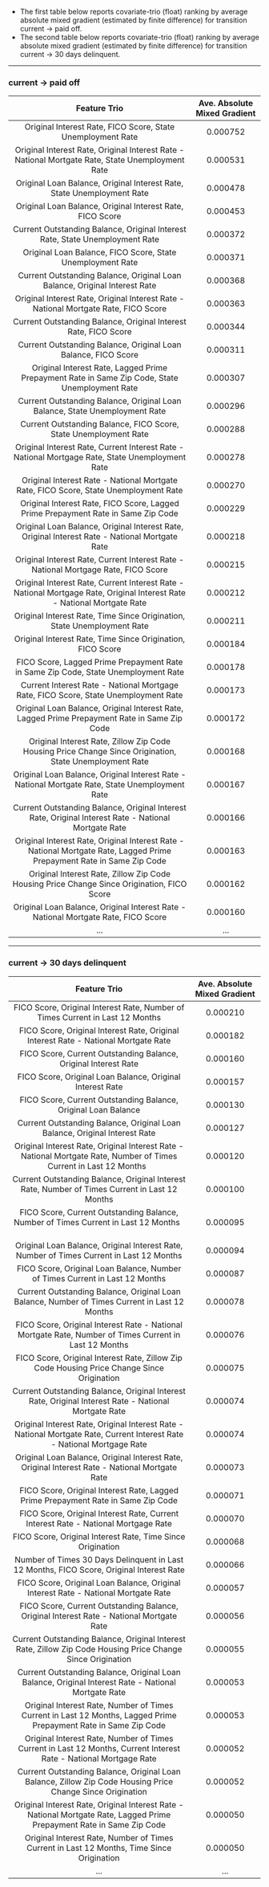 - The first table below reports covariate-trio (float) ranking by average absolute mixed gradient (estimated by finite difference) for transition current -> paid off. 
- The second table below reports covariate-trio (float) ranking by average absolute mixed gradient (estimated by finite difference) for transition current -> 30 days delinquent. 

------
### current -> paid off

| Feature Trio                                                                                                            | Ave. Absolute Mixed Gradient |
|:-----------------------------------------------------------------------------------------------------------------------:|:------------------------------:|
| Original Interest Rate, FICO Score, State Unemployment Rate                                                             | 0.000752                     |
| Original Interest Rate, Original Interest Rate - National Mortgate Rate, State Unemployment Rate                        | 0.000531                     |
| Original Loan Balance, Original Interest Rate, State Unemployment Rate                                                  | 0.000478                     |
| Original Loan Balance, Original Interest Rate, FICO Score                                                               | 0.000453                     |
| Current Outstanding Balance, Original Interest Rate, State Unemployment Rate                                            | 0.000372                     |
| Original Loan Balance, FICO Score, State Unemployment Rate                                                              | 0.000371                     |
| Current Outstanding Balance, Original Loan Balance, Original Interest Rate                                              | 0.000368                     |
| Original Interest Rate, Original Interest Rate - National Mortgate Rate, FICO Score                                     | 0.000363                     |
| Current Outstanding Balance, Original Interest Rate, FICO Score                                                         | 0.000344                     |
| Current Outstanding Balance, Original Loan Balance, FICO Score                                                          | 0.000311                     |
| Original Interest Rate, Lagged Prime Prepayment Rate in Same Zip Code, State Unemployment Rate                          | 0.000307                     |
| Current Outstanding Balance, Original Loan Balance, State Unemployment Rate                                             | 0.000296                     |
| Current Outstanding Balance, FICO Score, State Unemployment Rate                                                        | 0.000288                     |
| Original Interest Rate, Current Interest Rate - National Mortgage Rate, State Unemployment Rate                         | 0.000278                     |
| Original Interest Rate - National Mortgate Rate, FICO Score, State Unemployment Rate                                    | 0.000270                     |
| Original Interest Rate, FICO Score, Lagged Prime Prepayment Rate in Same Zip Code                                       | 0.000229                     |
| Original Loan Balance, Original Interest Rate, Original Interest Rate - National Mortgate Rate                          | 0.000218                     |
| Original Interest Rate, Current Interest Rate - National Mortgage Rate, FICO Score                                      | 0.000215                     |
| Original Interest Rate, Current Interest Rate - National Mortgage Rate, Original Interest Rate - National Mortgate Rate | 0.000212                     |
| Original Interest Rate, Time Since Origination, State Unemployment Rate                                                 | 0.000211                     |
| Original Interest Rate, Time Since Origination, FICO Score                                                              | 0.000184                     |
| FICO Score, Lagged Prime Prepayment Rate in Same Zip Code, State Unemployment Rate                                      | 0.000178                     |
| Current Interest Rate - National Mortgage Rate, FICO Score, State Unemployment Rate                                     | 0.000173                     |
| Original Loan Balance, Original Interest Rate, Lagged Prime Prepayment Rate in Same Zip Code                            | 0.000172                     |
| Original Interest Rate, Zillow Zip Code Housing Price Change Since Origination, State Unemployment Rate                 | 0.000168                     |
| Original Loan Balance, Original Interest Rate - National Mortgate Rate, State Unemployment Rate                         | 0.000167                     |
| Current Outstanding Balance, Original Interest Rate, Original Interest Rate - National Mortgate Rate                    | 0.000166                     |
| Original Interest Rate, Original Interest Rate - National Mortgate Rate, Lagged Prime Prepayment Rate in Same Zip Code  | 0.000163                     |
| Original Interest Rate, Zillow Zip Code Housing Price Change Since Origination, FICO Score                              | 0.000162                     |
| Original Loan Balance, Original Interest Rate - National Mortgate Rate, FICO Score                                      | 0.000160                     |
| ...                                                                                                                     | ...                          |

------
### current -> 30 days delinquent

| Feature Trio                                                                                                            | Ave. Absolute Mixed Gradient |
|:-----------------------------------------------------------------------------------------------------------------------:|:------------------------------:|
| FICO Score, Original Interest Rate, Number of Times Current in Last 12 Months                                           | 0.000210                     |
| FICO Score, Original Interest Rate, Original Interest Rate - National Mortgate Rate                                     | 0.000182                     |
| FICO Score, Current Outstanding Balance, Original Interest Rate                                                         | 0.000160                     |
| FICO Score, Original Loan Balance, Original Interest Rate                                                               | 0.000157                     |
| FICO Score, Current Outstanding Balance, Original Loan Balance                                                          | 0.000130                     |
| Current Outstanding Balance, Original Loan Balance, Original Interest Rate                                              | 0.000127                     |
| Original Interest Rate, Original Interest Rate - National Mortgate Rate, Number of Times Current in Last 12 Months      | 0.000120                     |
| Current Outstanding Balance, Original Interest Rate, Number of Times Current in Last 12 Months                          | 0.000100                     |
| FICO Score, Current Outstanding Balance, Number of Times Current in Last 12 Months                                      | 0.000095                     |
| Original Loan Balance, Original Interest Rate, Number of Times Current in Last 12 Months                                | 0.000094                     |
| FICO Score, Original Loan Balance, Number of Times Current in Last 12 Months                                            | 0.000087                     |
| Current Outstanding Balance, Original Loan Balance, Number of Times Current in Last 12 Months                           | 0.000078                     |
| FICO Score, Original Interest Rate - National Mortgate Rate, Number of Times Current in Last 12 Months                  | 0.000076                     |
| FICO Score, Original Interest Rate, Zillow Zip Code Housing Price Change Since Origination                              | 0.000075                     |
| Current Outstanding Balance, Original Interest Rate, Original Interest Rate - National Mortgate Rate                    | 0.000074                     |
| Original Interest Rate, Original Interest Rate - National Mortgate Rate, Current Interest Rate - National Mortgage Rate | 0.000074                     |
| Original Loan Balance, Original Interest Rate, Original Interest Rate - National Mortgate Rate                          | 0.000073                     |
| FICO Score, Original Interest Rate, Lagged Prime Prepayment Rate in Same Zip Code                                       | 0.000071                     |
| FICO Score, Original Interest Rate, Current Interest Rate - National Mortgage Rate                                      | 0.000070                     |
| FICO Score, Original Interest Rate, Time Since Origination                                                              | 0.000068                     |
| Number of Times 30 Days Delinquent in Last 12 Months, FICO Score, Original Interest Rate                                | 0.000066                     |
| FICO Score, Original Loan Balance, Original Interest Rate - National Mortgate Rate                                      | 0.000057                     |
| FICO Score, Current Outstanding Balance, Original Interest Rate - National Mortgate Rate                                | 0.000056                     |
| Current Outstanding Balance, Original Interest Rate, Zillow Zip Code Housing Price Change Since Origination             | 0.000055                     |
| Current Outstanding Balance, Original Loan Balance, Original Interest Rate - National Mortgate Rate                     | 0.000053                     |
| Original Interest Rate, Number of Times Current in Last 12 Months, Lagged Prime Prepayment Rate in Same Zip Code        | 0.000053                     |
| Original Interest Rate, Number of Times Current in Last 12 Months, Current Interest Rate - National Mortgage Rate       | 0.000052                     |
| Current Outstanding Balance, Original Loan Balance, Zillow Zip Code Housing Price Change Since Origination              | 0.000052                     |
| Original Interest Rate, Original Interest Rate - National Mortgate Rate, Lagged Prime Prepayment Rate in Same Zip Code  | 0.000050                     |
| Original Interest Rate, Number of Times Current in Last 12 Months, Time Since Origination                               | 0.000050                     |
| ...                                                                                                                     | ...                          |
